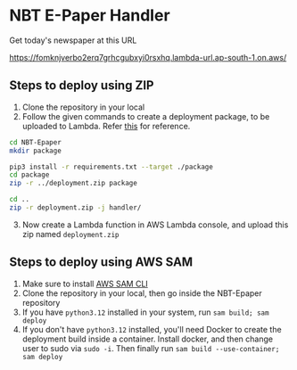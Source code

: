 # NBT E-Paper Handler

Get today's newspaper at this URL

https://fomknjverbo2erq7grhcgubxyi0rsxhq.lambda-url.ap-south-1.on.aws/

## Steps to deploy using ZIP

1. Clone the repository in your local
2. Follow the given commands to create a deployment package, to be uploaded to Lambda. Refer [this](https://docs.aws.amazon.com/lambda/latest/dg/python-package.html) for reference.

```sh
cd NBT-Epaper
mkdir package

pip3 install -r requirements.txt --target ./package
cd package
zip -r ../deployment.zip package

cd ..
zip -r deployment.zip -j handler/
```

3. Now create a Lambda function in AWS Lambda console, and upload this zip named `deployment.zip`


## Steps to deploy using AWS SAM

1. Make sure to install [AWS SAM CLI](https://docs.aws.amazon.com/serverless-application-model/latest/developerguide/install-sam-cli.html)
2. Clone the repository in your local, then go inside the NBT-Epaper repository
3. If you have `python3.12` installed in your system, run `sam build; sam deploy`
4. If you don't have `python3.12` installed, you'll need Docker to create the deployment build inside a container. Install docker, and then change user to sudo via `sudo -i`. Then finally run `sam build --use-container; sam deploy`
